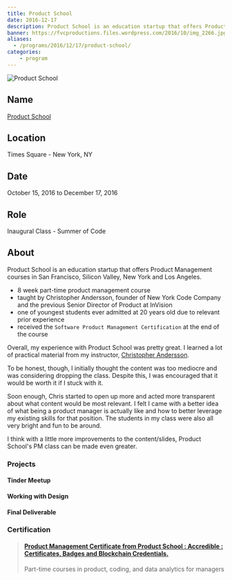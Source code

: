 ```yaml
---
title: Product School
date: 2016-12-17
description: Product School is an education startup that offers Product Management courses in San Francisco, Silicon Valley, New York and Los Angeles.
banner: https://fvcproductions.files.wordpress.com/2016/10/img_2266.jpg
aliases:
  - /programs/2016/12/17/product-school/
categories:
    - program
---
```


![Product School](https://cdn.evbuc.com/eventlogos/110662633/pslogoeventimage.png)

## Name

<a href="https://productschool.com" target="_blank" rel="noopener">Product School</a>

## Location

Times Square - New York, NY

## Date

October 15, 2016 to December 17, 2016

## Role

Inaugural Class - Summer of Code

## About

Product School is an education startup that offers Product Management courses in San Francisco, Silicon Valley, New York and Los Angeles.

* 8 week part-time product management course
* taught by Christopher Andersson, founder of New York Code Company and the previous Senior Director of Product at InVision
* one of youngest students ever admitted at 20 years old due to relevant prior experience
* received the `Software Product Management Certification` at the end of the course

Overall, my experience with Product School was pretty great. I learned a lot of practical material from my instructor, [Christopher Andersson](https://linkedin.com/in/christopherandersson).

To be honest, though, I initially thought the content was too mediocre and was considering dropping the class. Despite this, I was encouraged that it would be worth it if I stuck with it.

Soon enough, Chris started to open up more and acted more transparent about what content would be most relevant. I felt I came with a better idea of what being a product manager is actually like and how to better leverage my existing skills for that position. The students in my class were also all very bright and fun to be around.

I think with a little more improvements to the content/slides, Product School's PM class can be made even greater.

### Projects

#### Tinder Meetup

#### Working with Design

#### Final Deliverable

### Certification

<blockquote class="embedly-card"><h4><a href="https://certificate.productschool.com/y9ql6ifd">Product Management Certificate from Product School : Accredible : Certificates, Badges and Blockchain Credentials.</a></h4><p>Part-time courses in product, coding, and data analytics for managers</p></blockquote>
